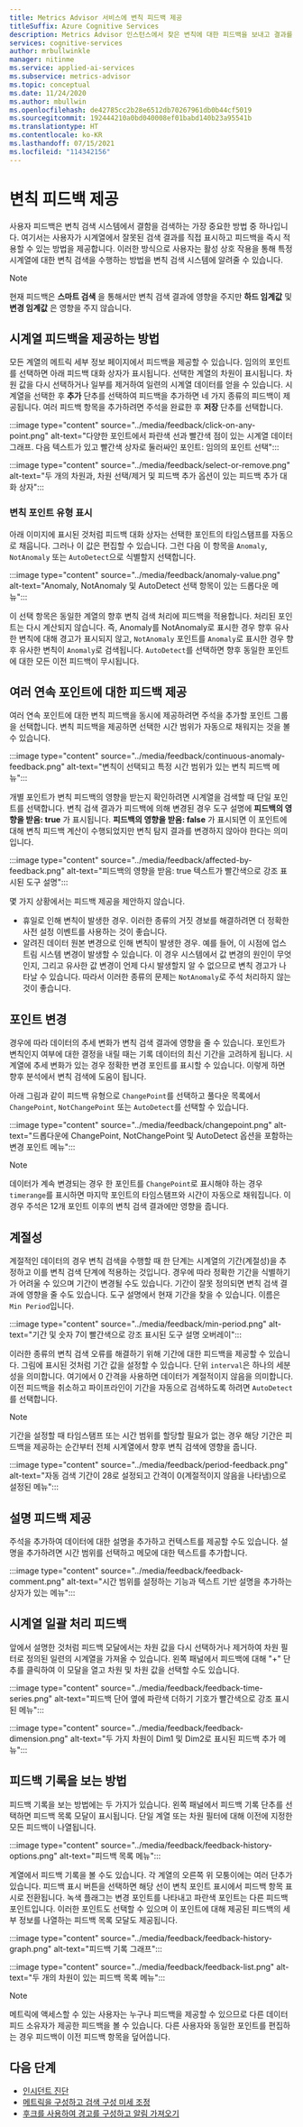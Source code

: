 ```yaml
---
title: Metrics Advisor 서비스에 변칙 피드백 제공
titleSuffix: Azure Cognitive Services
description: Metrics Advisor 인스턴스에서 찾은 변칙에 대한 피드백을 보내고 결과를 조정하는 방법을 알아봅니다.
services: cognitive-services
author: mrbullwinkle
manager: nitinme
ms.service: applied-ai-services
ms.subservice: metrics-advisor
ms.topic: conceptual
ms.date: 11/24/2020
ms.author: mbullwin
ms.openlocfilehash: de42785cc2b28e6512db70267961db0b44cf5019
ms.sourcegitcommit: 192444210a0bd040008ef01babd140b23a95541b
ms.translationtype: HT
ms.contentlocale: ko-KR
ms.lasthandoff: 07/15/2021
ms.locfileid: "114342156"
---
```

# <a name="provide-anomaly-feedback"></a>변칙 피드백 제공

사용자 피드백은 변칙 검색 시스템에서 결함을 검색하는 가장 중요한 방법 중 하나입니다. 여기서는 사용자가 시계열에서 잘못된 검색 결과를 직접 표시하고 피드백을 즉시 적용할 수 있는 방법을 제공합니다. 이러한 방식으로 사용자는 활성 상호 작용을 통해 특정 시계열에 대한 변칙 검색을 수행하는 방법을 변칙 검색 시스템에 알려줄 수 있습니다. 

> [!NOTE]
> 현재 피드백은 **스마트 검색** 을 통해서만 변칙 검색 결과에 영향을 주지만 **하드 임계값** 및 **변경 임계값** 은 영향을 주지 않습니다.

## <a name="how-to-give-time-series-feedback"></a>시계열 피드백을 제공하는 방법

모든 계열의 메트릭 세부 정보 페이지에서 피드백을 제공할 수 있습니다. 임의의 포인트를 선택하면 아래 피드백 대화 상자가 표시됩니다. 선택한 계열의 차원이 표시됩니다. 차원 값을 다시 선택하거나 일부를 제거하여 일련의 시계열 데이터를 얻을 수 있습니다. 시계열을 선택한 후 **추가** 단추를 선택하여 피드백을 추가하면 네 가지 종류의 피드백이 제공됩니다. 여러 피드백 항목을 추가하려면 주석을 완료한 후 **저장** 단추를 선택합니다.

:::image type="content" source="../media/feedback/click-on-any-point.png" alt-text="다양한 포인트에서 파란색 선과 빨간색 점이 있는 시계열 데이터 그래프. 다음 텍스트가 있고 빨간색 상자로 둘러싸인 포인트: 임의의 포인트 선택":::

:::image type="content" source="../media/feedback/select-or-remove.png" alt-text="두 개의 차원과, 차원 선택/제거 및 피드백 추가 옵션이 있는 피드백 추가 대화 상자":::

### <a name="mark-the-anomaly-point-type"></a>변칙 포인트 유형 표시

아래 이미지에 표시된 것처럼 피드백 대화 상자는 선택한 포인트의 타임스탬프를 자동으로 채웁니다. 그러나 이 값은 편집할 수 있습니다. 그런 다음 이 항목을 `Anomaly`, `NotAnomaly` 또는 `AutoDetect`으로 식별할지 선택합니다.

:::image type="content" source="../media/feedback/anomaly-value.png" alt-text="Anomaly, NotAnomaly 및 AutoDetect 선택 항목이 있는 드롭다운 메뉴":::

이 선택 항목은 동일한 계열의 향후 변칙 검색 처리에 피드백을 적용합니다. 처리된 포인트는 다시 계산되지 않습니다. 즉, Anomaly를 NotAnomaly로 표시한 경우 향후 유사한 변칙에 대해 경고가 표시되지 않고, `NotAnomaly` 포인트를 `Anomaly`로 표시한 경우 향후 유사한 변칙이 `Anomaly`로 검색됩니다. `AutoDetect`를 선택하면 향후 동일한 포인트에 대한 모든 이전 피드백이 무시됩니다.

## <a name="provide-feedback-for-multiple-continuous-points"></a>여러 연속 포인트에 대한 피드백 제공 

여러 연속 포인트에 대한 변칙 피드백을 동시에 제공하려면 주석을 추가할 포인트 그룹을 선택합니다. 변칙 피드백을 제공하면 선택한 시간 범위가 자동으로 채워지는 것을 볼 수 있습니다.

:::image type="content" source="../media/feedback/continuous-anomaly-feedback.png" alt-text="변칙이 선택되고 특정 시간 범위가 있는 변칙 피드백 메뉴":::

개별 포인트가 변칙 피드백의 영향을 받는지 확인하려면 시계열을 검색할 때 단일 포인트를 선택합니다. 변칙 검색 결과가 피드백에 의해 변경된 경우 도구 설명에 **피드백의 영향을 받음: true** 가 표시됩니다. **피드백의 영향을 받음: false** 가 표시되면 이 포인트에 대해 변칙 피드백 계산이 수행되었지만 변칙 탐지 결과를 변경하지 않아야 한다는 의미입니다.

:::image type="content" source="../media/feedback/affected-by-feedback.png" alt-text="피드백의 영향을 받음: true 텍스트가 빨간색으로 강조 표시된 도구 설명":::

몇 가지 상황에서는 피드백 제공을 제안하지 않습니다.

- 휴일로 인해 변칙이 발생한 경우. 이러한 종류의 거짓 경보를 해결하려면 더 정확한 사전 설정 이벤트를 사용하는 것이 좋습니다.
- 알려진 데이터 원본 변경으로 인해 변칙이 발생한 경우. 예를 들어, 이 시점에 업스트림 시스템 변경이 발생할 수 있습니다. 이 경우 시스템에서 값 변경의 원인이 무엇인지, 그리고 유사한 값 변경이 언제 다시 발생할지 알 수 없으므로 변칙 경고가 나타날 수 있습니다. 따라서 이러한 종류의 문제는 `NotAnomaly`로 주석 처리하지 않는 것이 좋습니다.

## <a name="change-points"></a>포인트 변경

경우에 따라 데이터의 추세 변화가 변칙 검색 결과에 영향을 줄 수 있습니다. 포인트가 변칙인지 여부에 대한 결정을 내릴 때는 기록 데이터의 최신 기간을 고려하게 됩니다. 시계열에 추세 변화가 있는 경우 정확한 변경 포인트를 표시할 수 있습니다. 이렇게 하면 향후 분석에서 변칙 검색에 도움이 됩니다.

아래 그림과 같이 피드백 유형으로 `ChangePoint`를 선택하고 풀다운 목록에서 `ChangePoint`, `NotChangePoint` 또는 `AutoDetect`를 선택할 수 있습니다.

:::image type="content" source="../media/feedback/changepoint.png" alt-text="드롭다운에 ChangePoint, NotChangePoint 및 AutoDetect 옵션을 포함하는 변경 포인트 메뉴":::

> [!NOTE]
> 데이터가 계속 변경되는 경우 한 포인트를 `ChangePoint`로 표시해야 하는 경우 `timerange`를 표시하면 마지막 포인트의 타임스탬프와 시간이 자동으로 채워집니다. 이 경우 주석은 12개 포인트 이후의 변칙 검색 결과에만 영향을 줍니다.

## <a name="seasonality"></a>계절성

계절적인 데이터의 경우 변칙 검색을 수행할 때 한 단계는 시계열의 기간(계절성)을 추정하고 이를 변칙 검색 단계에 적용하는 것입니다. 경우에 따라 정확한 기간을 식별하기가 어려울 수 있으며 기간이 변경될 수도 있습니다. 기간이 잘못 정의되면 변칙 검색 결과에 영향을 줄 수도 있습니다. 도구 설명에서 현재 기간을 찾을 수 있습니다. 이름은 `Min Period`입니다.

:::image type="content" source="../media/feedback/min-period.png" alt-text="기간 및 숫자 7이 빨간색으로 강조 표시된 도구 설명 오버레이":::

이러한 종류의 변칙 검색 오류를 해결하기 위해 기간에 대한 피드백을 제공할 수 있습니다. 그림에 표시된 것처럼 기간 값을 설정할 수 있습니다. 단위 `interval`은 하나의 세분성을 의미합니다. 여기에서 0 간격을 사용하면 데이터가 계절적이지 않음을 의미합니다. 이전 피드백을 취소하고 파이프라인이 기간을 자동으로 검색하도록 하려면 `AutoDetect`를 선택합니다. 
 
> [!NOTE]
> 기간을 설정할 때 타임스탬프 또는 시간 범위를 할당할 필요가 없는 경우 해당 기간은 피드백을 제공하는 순간부터 전체 시계열에서 향후 변칙 검색에 영향을 줍니다.


:::image type="content" source="../media/feedback/period-feedback.png" alt-text="자동 검색 기간이 28로 설정되고 간격이 0(계절적이지 않음을 나타냄)으로 설정된 메뉴":::

## <a name="provide-comment-feedback"></a>설명 피드백 제공

주석을 추가하여 데이터에 대한 설명을 추가하고 컨텍스트를 제공할 수도 있습니다. 설명을 추가하려면 시간 범위를 선택하고 메모에 대한 텍스트를 추가합니다.

:::image type="content" source="../media/feedback/feedback-comment.png" alt-text="시간 범위를 설정하는 기능과 텍스트 기반 설명을 추가하는 상자가 있는 메뉴":::

## <a name="time-series-batch-feedback"></a>시계열 일괄 처리 피드백

앞에서 설명한 것처럼 피드백 모달에서는 차원 값을 다시 선택하거나 제거하여 차원 필터로 정의된 일련의 시계열을 가져올 수 있습니다. 왼쪽 패널에서 피드백에 대해 "+" 단추를 클릭하여 이 모달을 열고 차원 및 차원 값을 선택할 수도 있습니다.

:::image type="content" source="../media/feedback/feedback-time-series.png" alt-text="피드백 단어 옆에 파란색 더하기 기호가 빨간색으로 강조 표시된 메뉴":::

:::image type="content" source="../media/feedback/feedback-dimension.png" alt-text="두 가지 차원이 Dim1 및 Dim2로 표시된 피드백 추가 메뉴":::

## <a name="how-to-view-feedback-history"></a>피드백 기록을 보는 방법

피드백 기록을 보는 방법에는 두 가지가 있습니다. 왼쪽 패널에서 피드백 기록 단추를 선택하면 피드백 목록 모달이 표시됩니다. 단일 계열 또는 차원 필터에 대해 이전에 지정한 모든 피드백이 나열됩니다.

:::image type="content" source="../media/feedback/feedback-history-options.png" alt-text="피드백 목록 메뉴":::

계열에서 피드백 기록을 볼 수도 있습니다. 각 계열의 오른쪽 위 모퉁이에는 여러 단추가 있습니다. 피드백 표시 버튼을 선택하면 해당 선이 변칙 포인트 표시에서 피드백 항목 표시로 전환됩니다. 녹색 플래그는 변경 포인트를 나타내고 파란색 포인트는 다른 피드백 포인트입니다. 이러한 포인트도 선택할 수 있으며 이 포인트에 대해 제공된 피드백의 세부 정보를 나열하는 피드백 목록 모달도 제공됩니다.

:::image type="content" source="../media/feedback/feedback-history-graph.png" alt-text="피드백 기록 그래프":::

:::image type="content" source="../media/feedback/feedback-list.png" alt-text="두 개의 차원이 있는 피드백 목록 메뉴":::

> [!NOTE]
> 메트릭에 액세스할 수 있는 사용자는 누구나 피드백을 제공할 수 있으므로 다른 데이터 피드 소유자가 제공한 피드백을 볼 수 있습니다. 다른 사용자와 동일한 포인트를 편집하는 경우 피드백이 이전 피드백 항목을 덮어씁니다.       

## <a name="next-steps"></a>다음 단계
- [인시던트 진단](diagnose-an-incident.md)
- [메트릭을 구성하고 검색 구성 미세 조정](configure-metrics.md)
- [후크를 사용하여 경고를 구성하고 알림 가져오기](../how-tos/alerts.md)